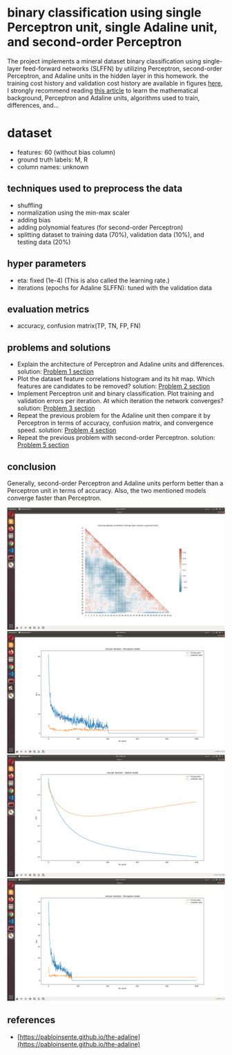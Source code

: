 
# binary classification using single Perceptron unit, single Adaline unit, and second-order Perceptron

The project implements a mineral dataset binary classification using single-layer feed-forward networks (SLFFN) by utilizing Perceptron, second-order Perceptron, and Adaline units in the hidden layer in this homework.
the training cost history and validation cost history are available in figures [here](https://github.com/amirphl/AUT-neural-networks-HW1/tree/main/figures),
I strongly recommend reading [this article](https://pabloinsente.github.io/the-adaline) to learn the mathematical background, Perceptron and Adaline units, algorithms used to train, differences, and...


# dataset
- features: 60 (without bias column)
- ground truth labels: M, R
- column names: unknown

## techniques used to preprocess the data
- shuffling
- normalization using the min-max scaler
- adding bias
- adding polynomial features (for second-order Perceptron)
- splitting dataset to training data (70%), validation data (10%), and testing data (20%)

## hyper parameters
- eta: fixed (1e-4) (This is also called the learning rate.)
- iterations (epochs for Adaline SLFFN): tuned with the validation data

## evaluation metrics
- accuracy, confusion matrix(TP, TN, FP, FN)

## problems and solutions
- Explain the architecture of Perceptron and Adaline units and differences. solution: [Problem 1 section](https://github.com/amirphl/AUT-neural-networks-HW1/blob/main/neural_networks_HW1_AUT_99131006_amir_pirhosseinloo.pdf)
- Plot the dataset feature correlations histogram and its hit map. Which features are candidates to be removed? solution: [Problem 2 section](https://github.com/amirphl/AUT-neural-networks-HW1/blob/main/neural_networks_HW1_AUT_99131006_amir_pirhosseinloo.pdf)
- Implement Perceptron unit and binary classification. Plot training and validation errors per iteration. At which iteration the network converges? solution: [Problem 3 section](https://github.com/amirphl/AUT-neural-networks-HW1/blob/main/neural_networks_HW1_AUT_99131006_amir_pirhosseinloo.pdf)
- Repeat the previous problem for the Adaline unit then compare it by Perceptron in terms of accuracy, confusion matrix, and convergence speed. solution: [Problem 4 section](https://github.com/amirphl/AUT-neural-networks-HW1/blob/main/neural_networks_HW1_AUT_99131006_amir_pirhosseinloo.pdf)
- Repeat the previous problem with second-order Perceptron. solution: [Problem 5 section](https://github.com/amirphl/AUT-neural-networks-HW1/blob/main/neural_networks_HW1_AUT_99131006_amir_pirhosseinloo.pdf)

## conclusion
Generally, second-order Perceptron and Adaline units perform better than a Perceptron unit in terms of accuracy. Also, the two mentioned models converge faster than Perceptron.

![training-data-correlation-hitmap](https://github.com/amirphl/AUT-neural-networks-HW1/blob/main/figures/training-data-correlation-hitmap.png?raw=true)
![perceptron-cost-history](https://github.com/amirphl/AUT-neural-networks-HW1/blob/main/figures/perceptron-cost-history.png?raw=true)
![adaline-cost-history](https://github.com/amirphl/AUT-neural-networks-HW1/blob/main/figures/adaline-cost-history.png?raw=true)
![second-order-perceptron-cost-history](https://github.com/amirphl/AUT-neural-networks-HW1/blob/main/figures/second-order-perceptron-cost-history.png?raw=true)

## references
- [https://pabloinsente.github.io/the-adaline](https://pabloinsente.github.io/the-adaline)

